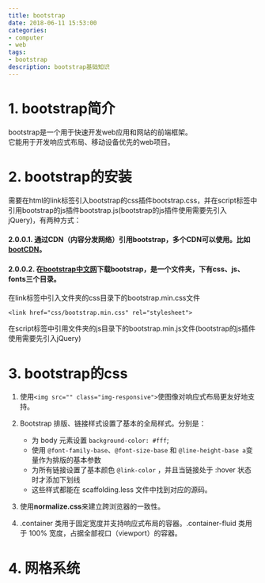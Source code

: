 ```yaml
---
title: bootstrap
date: 2018-06-11 15:53:00
categories: 
- computer
- web
tags: 
- bootstrap
description: bootstrap基础知识
---   
```


# 1. bootstrap简介

bootstrap是一个用于快速开发web应用和网站的前端框架。  
它能用于开发响应式布局、移动设备优先的web项目。

# 2. bootstrap的安装

需要在html的link标签引入bootstrap的css插件bootstrap.css，并在script标签中引用bootstrap的js插件bootstrap.js(bootstrap的js插件使用需要先引入jQuery)，有两种方式：

#### 2.0.0.1. 通过CDN（内容分发网络）引用bootstrap，多个CDN可以使用。比如[bootCDN](http://www.bootcdn.cn/bootstrap/)。

#### 2.0.0.2. 在[bootstrap中文网](http://v3.bootcss.com/)下载bootstrap，是一个文件夹，下有css、js、fonts三个目录。

在link标签中引入文件夹的css目录下的bootstrap.min.css文件

`<link href="css/bootstrap.min.css" rel="stylesheet">`

在script标签中引用文件夹的js目录下的bootstrap.min.js文件(bootstrap的js插件使用需要先引入jQuery)

# 3. bootstrap的css

1.  使用`<img src="" class="img-responsive">`使图像对响应式布局更友好地支持。

2.  Bootstrap 排版、链接样式设置了基本的全局样式。分别是：

    * 为 body 元素设置 `background-color: #fff`;
    * 使用 `@font-family-base`、`@font-size-base` 和 `@line-height-base a`变量作为排版的基本参数
    * 为所有链接设置了基本颜色 `@link-color` ，并且当链接处于 :hover 状态时才添加下划线
    * 这些样式都能在 scaffolding.less 文件中找到对应的源码。

3.  使用**normalize.css**来建立跨浏览器的一致性。

4.  .container 类用于固定宽度并支持响应式布局的容器。.container-fluid 类用于 100\% 宽度，占据全部视口（viewport）的容器。

# 4. 网格系统
